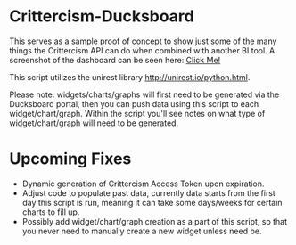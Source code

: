 Crittercism-Ducksboard
======================

This serves as a sample proof of concept to show just some of the many things the Crittercism API can do when combined with another BI tool. A screenshot of the dashboard can be seen here: [Click Me!](http://i.imgur.com/BK6bxH1.png)

This script utilizes the unirest library http://unirest.io/python.html.

Please note: widgets/charts/graphs will first need to be generated via the Ducksboard portal, then you can push data using this script to each widget/chart/graph. Within the script you'll see notes on what type of widget/chart/graph will need to be generated.


Upcoming Fixes
======================
* Dynamic generation of Crittercism Access Token upon expiration.
* Adjust code to populate past data, currently data starts from the first day this script is run, meaning it can take some days/weeks for certain charts to fill up.
* Possibly add widget/chart/graph creation as a part of this script, so that you never need to manually create a new widget unless need be.
